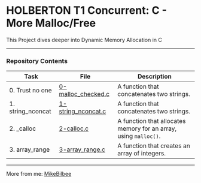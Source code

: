 <h1> HOLBERTON T1 Concurrent: C - More Malloc/Free </h1>

This Project dives deeper into Dynamic Memory Allocation in C

---

<h3> Repository Contents </h3>

| Task | File | Description |
| ----- | ----- | ----- |
| 0. Trust no one | [0-malloc_checked.c](https://github.com/MikeBilbee/holbertonschool-low_level_programming/blob/master/more_malloc_free/0-malloc_checked.c) | A function that concatenates two strings. |
| 1. string_nconcat | [1-string_nconcat.c](https://github.com/MikeBilbee/holbertonschool-low_level_programming/blob/master/more_malloc_free/1-string_nconcat.c) | A function that concatenates two strings. |
| 2. _calloc | [2-calloc.c](https://github.com/MikeBilbee/holbertonschool-low_level_programming/blob/master/more_malloc_free/2-calloc.c) | A function that allocates memory for an array, using ``malloc()``. |
| 3. array_range | [3-array_range.c]() | A function that creates an array of integers. |



---

More from me: [MikeBilbee](https://github.com/MikeBilbee)